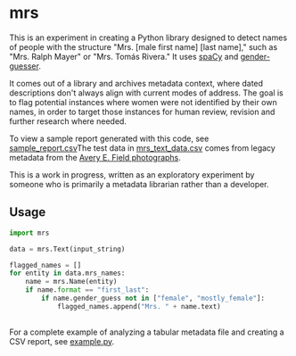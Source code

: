 # mrs

This is an experiment in creating a Python library designed to detect names of people with the structure "Mrs. \[male first name\] \[last name\]," such as "Mrs. Ralph Mayer" or "Mrs. Tomás Rivera." It uses [spaCy](https://spacy.io/) and [gender-guesser](https://pypi.org/project/gender-guesser/). 

It comes out of a library and archives metadata context, where dated descriptions don't always align with current modes of address. The goal is to flag potential instances where women were not identified by their own names, in order to target those instances for human review, revision and further research where needed. 

To view a sample report generated with this code, see [sample_report.csv](https://github.com/ngeraci/mrs_names/blob/master/data/sample_report.csv)The test data in [mrs_text_data.csv](https://github.com/ngeraci/mrs_names/blob/master/data/mrs_test_data.csv) comes from legacy metadata from the [Avery E. Field photographs](https://calisphere.org/collections/92/).

This is a work in progress, written as an exploratory experiment by someone who is primarily a metadata librarian rather than a developer.



## Usage
```python
import mrs

data = mrs.Text(input_string)

flagged_names = []
for entity in data.mrs_names:
    name = mrs.Name(entity)
    if name.format == "first_last":
        if name.gender_guess not in ["female", "mostly_female"]:
            flagged_names.append("Mrs. " + name.text)
            
```
For a complete example of analyzing a tabular metadata file and creating a CSV report, see [example.py](https://github.com/ngeraci/mrs_names/blob/master/example.py).